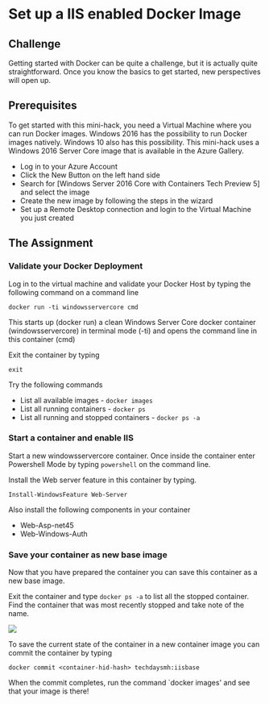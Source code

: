 # Set up a IIS enabled Docker Image #

## Challenge ##
Getting started with Docker can be quite a challenge, but it is actually quite straightforward. Once you know the basics to get started, new perspectives will open up.

## Prerequisites ##
To get started with this mini-hack, you need a Virtual Machine where you can run Docker images. Windows 2016 has the possibility to run Docker images natively. Windows 10 also has this possibility. This mini-hack uses a Windows 2016 Server Core image that is available in the Azure Gallery.

- Log in to your Azure Account
- Click the New Button on the left hand side 
- Search for [Windows Server 2016 Core with Containers Tech Preview 5] and select the image 
- Create the new image by following the steps in the wizard
- Set up a Remote Desktop connection and login to the Virtual Machine you just created

## The Assignment ##

### Validate your Docker Deployment ###
Log in to the virtual machine and validate your Docker Host by typing the following command on a command line

    docker run -ti windowsservercore cmd

This starts up (docker run) a clean Windows Server Core docker container (windowsservercore) in terminal mode (-ti) and opens the command line in this container (cmd)


Exit the container by typing

    exit

Try the following commands 



- List all available images - `docker images` 
- List all running containers - `docker ps`
- List all running and stopped containers - `docker ps -a`


### Start a container and enable IIS ###
Start a new windowsservercore container. Once inside the container enter Powershell Mode by typing `powershell` on the command line. 

Install the Web server feature in this container by typing.

    Install-WindowsFeature Web-Server

Also install the following components in your container
- Web-Asp-net45
- Web-Windows-Auth

### Save your container as new base image ###
Now that you have prepared the container you can save this container as a new base image.

Exit the container and type `docker ps -a` to list all the stopped container. Find the container that was most recently stopped and take note of the name.	

![](mh-docker-1.png)

To save the current state of the container in a new container image you can commit the container by typing 

    docker commit <container-hid-hash> techdaysmh:iisbase

When the commit completes, run the command `docker images' and see that your image is there!

